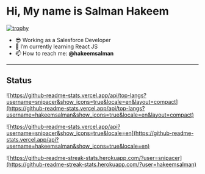# Hi, My name is Salman Hakeem

[![trophy](https://github-profile-trophy.vercel.app/?username=hakeemsalman)](https://github.com/ryo-ma/github-profile-trophy)

- :sunglasses: Working as a Salesforce Developer
- :seedling: I’m currently learning React JS
- 📫 How to reach me: **@hakeemsalman**

[comment]: <> (<p align="left"> <img src="https://komarev.com/ghpvc/?username=hakeemsalman&label=Profile%20views&color=0e75b6&style=flat" alt="hakeem-salman" /> </p>)

---
## Status

![https://github-readme-stats.vercel.app/api/top-langs?username=snipacer&show_icons=true&locale=en&layout=compact](https://github-readme-stats.vercel.app/api/top-langs?username=hakeemsalman&show_icons=true&locale=en&layout=compact)

![https://github-readme-stats.vercel.app/api?username=snipacer&show_icons=true&locale=en](https://github-readme-stats.vercel.app/api?username=hakeemsalman&show_icons=true&locale=en)

![https://github-readme-streak-stats.herokuapp.com/?user=snipacer](https://github-readme-streak-stats.herokuapp.com/?user=hakeemsalman)

